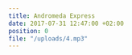 ```yaml
---
title: Andromeda Express
date: 2017-07-31 12:47:00 +02:00
position: 0
file: "/uploads/4.mp3"
---
```



